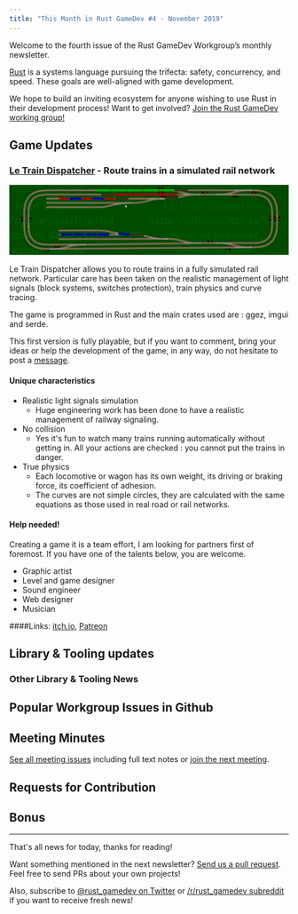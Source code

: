 ```yaml
---
title: "This Month in Rust GameDev #4 - November 2019"
---
```


<!-- Check the post with markdownlint-->

Welcome to the fourth issue of the Rust GameDev Workgroup’s
monthly newsletter.

[Rust] is a systems language pursuing the trifecta:
safety, concurrency, and speed.
These goals are well-aligned with game development.

We hope to build an inviting ecosystem for anyone wishing
to use Rust in their development process!
Want to get involved? [Join the Rust GameDev working group!][join]

[Rust]: https://rust-lang.org
[join]: https://github.com/rust-gamedev/wg#join-the-fun

<!--
Ideal section structure is:

```
### [Title]

![image/GIF description](image link)

A paragraph or two with a summary and [useful links].

_Discussions:
[/r/rust](https://reddit.com/r/rust/todo),
[twitter](https://twitter.com/todo/status/123456)_

[Title]: https://first.link
[useful links]: https://other.link
```

Discussion links are added only if they contain
some actual interesting discussions.

If needed, a section can be split into subsections with a "------" delimiter.
-->

## Game Updates

### [Le Train Dispatcher][ltd] - Route trains in a simulated rail network

![Demo of Le Train Dispatcher](/assets/newsletter-004/ltd.gif)

Le Train Dispatcher allows you to route trains in a fully simulated rail network. Particular care has been taken on the realistic management of light signals (block systems, switches protection), train physics and curve tracing.

The game is programmed in Rust and the main crates used are : ggez, imgui and serde.

This first version is fully playable, but if you want to comment, bring your ideas or help the development of the game, in any way, do not hesitate to post a [message][ltd-post].

#### Unique characteristics

- Realistic light signals simulation
    - Huge engineering work has been done to have a realistic management of railway signaling. 
- No collision
    - Yes it's fun to watch  many trains running automatically without getting in. All your actions are checked : you cannot put the trains in danger.
- True physics
    - Each locomotive or wagon has its own weight, its driving or braking force, its coefficient of adhesion.
    - The curves are not simple circles, they are calculated with the same equations as those used in real road or rail networks.


#### Help needed!
Creating a game it is a team effort, I am looking for partners first of foremost. If you have one of the talents below, you are welcome.

- Graphic artist
- Level and game designer
- Sound engineer
- Web designer
- Musician

####Links: [itch.io][ltd], [Patreon][ltd-patreon]

[ltd]: http://athorus.itch.io/ltd
[ltd-post]: https://itch.io/category/551012/new-topic
[ltd-patreon]: https://www.patreon.com/athorus

## Library & Tooling updates

### Other Library & Tooling News

<!-- See the comment in the `Other Game News` section. -->

## Popular Workgroup Issues in Github

<!-- Up to 10 links to interesting issues -->

## Meeting Minutes

<!-- Up to 10 most important notes + a link to the full details -->

[See all meeting issues][label_meeting] including full text notes
or [join the next meeting][join].

[label_meeting]: https://github.com/rust-gamedev/wg/issues?q=label%3Ameeting

## Requests for Contribution

<!-- Links to "good first issue"-labels or direct links to specific tasks -->

## Bonus

<!-- Bonus section to make the newsletter more interesting
and highlight events from the past. -->

------

That's all news for today, thanks for reading!

Want something mentioned in the next newsletter?
[Send us a pull request][pr].
Feel free to send PRs about your own projects!

Also, subscribe to [@rust_gamedev on Twitter][@rust_gamedev]
or [/r/rust_gamedev subreddit][/r/rust_gamedev] if you want to receive fresh news!

<!--
TODO: Add real links and un-comment once this post is published
**Discussions of this post**:
[/r/rust](TODO),
[twitter](TODO).
-->

[/r/rust_gamedev]: https://reddit.com/r/rust_gamedev
[@rust_gamedev]: https://twitter.com/rust_gamedev
[pr]: https://github.com/rust-gamedev/rust-gamedev.github.io
